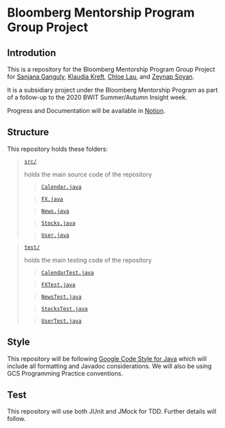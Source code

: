 # Bloomberg Mentorship Program Group Project

## Introdution

This is a repository for the Bloomberg Mentorship Program Group Project for [Sanjana Ganguly](https://github.com/SanjanaGanguly1999), [Klaudia Kreft](https://github.com/kuluders), [Chloe Lau](https://github.com/chloelaucodes), and [Zeynap Soyan](https://github.com/zeynepsoyan).

It is a subsidiary project under the Bloomberg Mentorship Program as part of a follow-up to the 2020 BWIT Summer/Autumn Insight week.

Progress and Documentation will be available in [Notion](https://www.notion.so/Bloomberg-Mentorship-Program-Project-04117dd0268c4185b63a6a55a0f01818).

## Structure

This repository holds these folders:

> [`src/`](src/) 
>
> holds the main source code of the repository
>
>> [`Calendar.java`](src/Calendar.java)
>
>> [`FX.java`](src/FX.java)
>
>> [`News.java`](src/News.java)
>
>> [`Stocks.java`](src/Stocks.java)
>
>> [`User.java`](src/User.java)

> [`test/`](test/) 
>
> holds the main testing code of the repository
>
>> [`CalendarTest.java`](test/CalendarTest.java)
>
>> [`FXTest.java`](test/FXTest.java)
>
>> [`NewsTest.java`](test/NewsTest.java)
>
>> [`StocksTest.java`](test/StocksTest.java)
>
>> [`UserTest.java`](test/UserTest.java)

## Style

This repository will be following [Google Code Style for Java](https://google.github.io/styleguide/javaguide.html) which will include all formatting and Javadoc considerations. We will also be using GCS Programming Practice conventions.

## Test

This repository will use both JUnit and JMock for TDD. Further details will follow.

